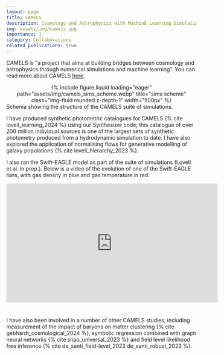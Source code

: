 ```yaml
---
layout: page
title: CAMELS
description: Cosmology and Astrophysics with MachinE Learning Simulations
img: assets/img/camels.jpg
importance: 1
category: Collaborations
related_publications: true
---
```


CAMELS is "a project that aims at building bridges between cosmology and astrophysics through numerical simulations and machine learning". You can read more about CAMELS [here](https://www.camel-simulations.org/).

<div class="row">
    <div class="mx-auto d-block" style="text-align: center;">
        {% include figure.liquid loading="eager" path="assets/img/camels_sims_scheme.webp" title="sims scheme" class="img-fluid rounded z-depth-1" width="500px" %}
    </div>
</div>
<div class="caption">
    Schema showing the structure of the CAMELS suite of simulations.
</div>

I have produced synthetic photometric catalogues for CAMELS {% cite lovell_learning_2024 %} using our Synthesizer code; this catalogue of over 200 million individual sources is one of the largest sets of synthetic photometry produced from a hydrodynamic simulation to date.
I have also explored the application of normalising flows for generative modelling of galaxy populations {% cite lovell_hierarchy_2023 %}.

I also ran the Swift-EAGLE model as part of the suite of simulations (Lovell et al. in prep.).
Below is a video of the evolution of one of the Swift-EAGLE runs, with gas density in blue and gas temperature in red.

<div class="row">
    <div class="col-sm mx-auto d-block" style="text-align: center; margin-bottom: 1cm;">
        <iframe width="560" height="315" src="https://www.youtube.com/embed/XDpBT6JwRAE?si=9-crxJZT31CEKei_" title="YouTube video player" frameborder="0" allow="accelerometer; autoplay; clipboard-write; encrypted-media; gyroscope; picture-in-picture; web-share" referrerpolicy="strict-origin-when-cross-origin" allowfullscreen=""></iframe>
    </div>
</div>

I have also been involved in a number of other CAMELS studies, including measurement of the impact of baryons on matter clustering {% cite gebhardt_cosmological_2024 %}, symbolic regression combined with graph neural networks {% cite shao_universal_2023 %} and field level likelihood free inference {% cite de_santi_field-level_2023 de_santi_robust_2023 %}.
